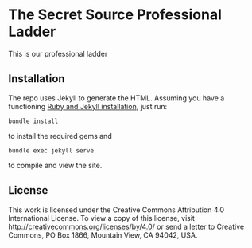 # The Secret Source Professional Ladder

This is our professional ladder

## Installation

The repo uses Jekyll to generate the HTML. Assuming you have a functioning [Ruby and Jekyll installation](https://jekyllrb.com/docs/installation/), just run:

```
bundle install
```

to install the required gems and

```
bundle exec jekyll serve
```

to compile and view the site.


## License

This work is licensed under the Creative Commons Attribution 4.0 International License.
To view a copy of this license, visit http://creativecommons.org/licenses/by/4.0/ or send 
a letter to Creative Commons, PO Box 1866, Mountain View, CA 94042, USA.